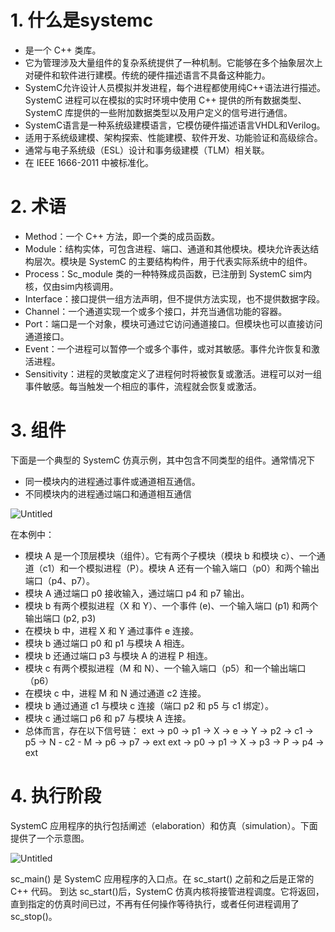 # 1. 什么是systemc

- 是一个 C++ 类库。
- 它为管理涉及大量组件的复杂系统提供了一种机制。它能够在多个抽象层次上对硬件和软件进行建模。传统的硬件描述语言不具备这种能力。
- SystemC允许设计人员模拟并发进程，每个进程都使用纯C++语法进行描述。SystemC 进程可以在模拟的实时环境中使用 C++ 提供的所有数据类型、SystemC 库提供的一些附加数据类型以及用户定义的信号进行通信。
- SystemC语言是一种系统级建模语言，它模仿硬件描述语言VHDL和Verilog。
- 适用于系统级建模、架构探索、性能建模、软件开发、功能验证和高级综合。
- 通常与电子系统级（ESL）设计和事务级建模（TLM）相关联。
- 在 IEEE 1666-2011 中被标准化。

# 2. 术语

- Method：一个 C++ 方法，即一个类的成员函数。
- Module：结构实体，可包含进程、端口、通道和其他模块。模块允许表达结构层次。模块是 SystemC 的主要结构构件，用于代表实际系统中的组件。
- Process：Sc_module 类的一种特殊成员函数，已注册到 SystemC sim内核，仅由sim内核调用。
- Interface：接口提供一组方法声明，但不提供方法实现，也不提供数据字段。
- Channel：一个通道实现一个或多个接口，并充当通信功能的容器。
- Port：端口是一个对象，模块可通过它访问通道接口。但模块也可以直接访问通道接口。
- Event：一个进程可以暂停一个或多个事件，或对其敏感。事件允许恢复和激活进程。
- Sensitivity：进程的灵敏度定义了进程何时将被恢复或激活。进程可以对一组事件敏感。每当触发一个相应的事件，流程就会恢复或激活。

# 3. 组件

下面是一个典型的 SystemC 仿真示例，其中包含不同类型的组件。通常情况下

- 同一模块内的进程通过事件或通道相互通信。
- 不同模块内的进程通过端口和通道相互通信

![Untitled](https://www.learnsystemc.com/sc_components.png)

在本例中：

- 模块 A 是一个顶层模块（组件）。它有两个子模块（模块 b 和模块 c）、一个通道（c1）和一个模拟进程（P）。模块 A 还有一个输入端口（p0）和两个输出端口（p4、p7）。
- 模块 A 通过端口 p0 接收输入，通过端口 p4 和 p7 输出。
- 模块 b 有两个模拟进程（X 和 Y）、一个事件 (e)、一个输入端口 (p1) 和两个输出端口 (p2, p3)
- 在模块 b 中，进程 X 和 Y 通过事件 e 连接。
- 模块 b 通过端口 p0 和 p1 与模块 A 相连。
- 模块 b 还通过端口 p3 与模块 A 的进程 P 相连。
- 模块 c 有两个模拟进程（M 和 N）、一个输入端口（p5）和一个输出端口（p6）
- 在模块 c 中，进程 M 和 N 通过通道 c2 连接。
- 模块 b 通过通道 c1 与模块 c 连接（端口 p2 和 p5 与 c1 绑定）。
- 模块 c 通过端口 p6 和 p7 与模块 A 连接。
- 总体而言，存在以下信号链：
ext -> p0 -> p1 -> X -> e -> Y -> p2 -> c1 -> p5 -> N - c2 - M -> p6 -> p7 -> ext
ext -> p0 -> p1 -> X -> p3 -> P -> p4 -> ext

# 4. 执行阶段

SystemC 应用程序的执行包括阐述（elaboration）和仿真（simulation）。下面提供了一个示意图。

![Untitled](https://www.learnsystemc.com/sc_kernel.png)

sc_main() 是 SystemC 应用程序的入口点。在 sc_start() 之前和之后是正常的 C++ 代码。
到达 sc_start()后，SystemC 仿真内核将接管进程调度。它将返回，直到指定的仿真时间已过，不再有任何操作等待执行，或者任何进程调用了 sc_stop()。